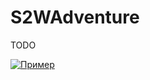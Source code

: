 <h1>S2WAdventure</h1>
<p>TODO</p>
<p><a href="sample.html"><img src="https://sun9-51.userapi.com/impg/BrV8rrS6sCaA_WOYWi3syB5zPL2JEm_dvD39Ww/te9b3sWVCFM.jpg?size=604x212&quality=96&sign=cbdff4126b7c72a19b638cc716c6eb1e&type=album" alt="Пример"></a></p>
